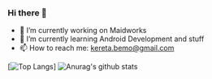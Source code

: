 ### Hi there 👋

<!--
**Skainomi/Skainomi** is a ✨ _special_ ✨ repository because its `README.md` (this file) appears on your GitHub profile.

Here are some ideas to get you started:
-->
- 🔭 I’m currently working on Maidworks
- 🌱 I’m currently learning Android Development and stuff
- 📫 How to reach me: kereta.bemo@gmail.com
<!-- - 👯 I’m looking to collaborate on ... 
- 🤔 I’m looking for help with ...
- 💬 Ask me about ...

- 😄 Pronouns: ...
- ⚡ Fun fact: -->


[![Top Langs](https://github-readme-stats.vercel.app/api/top-langs/?username=Skainomi&theme=dark)]
![Anurag's github stats](https://github-readme-stats.vercel.app/api?username=Skainomi&theme=dark)
